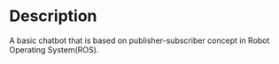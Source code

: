 # Description

A basic chatbot that is based on publisher-subscriber concept in Robot Operating System(ROS).